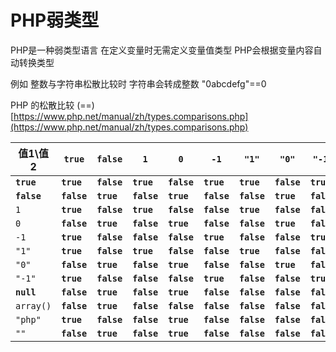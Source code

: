# PHP弱类型

PHP是一种弱类型语言 在定义变量时无需定义变量值类型 PHP会根据变量内容自动转换类型

例如 整数与字符串松散比较时 字符串会转成整数 "0abcdefg"==0

PHP 的松散比较 (==) [https://www.php.net/manual/zh/types.comparisons.php](https://www.php.net/manual/zh/types.comparisons.php)



| 值1\值2       | **`true`**  | **`false`** | `1`         | `0`         | `-1`        | `"1"`       | `"0"`       | `"-1"`      | **`null`**  | `array()`   | `"php"`     | `""`        |
| ----------- | ----------- | ----------- | ----------- | ----------- | ----------- | ----------- | ----------- | ----------- | ----------- | ----------- | ----------- | ----------- |
| **`true`**  | **`true`**  | **`false`** | **`true`**  | **`false`** | **`true`**  | **`true`**  | **`false`** | **`true`**  | **`false`** | **`false`** | **`true`**  | **`false`** |
| **`false`** | **`false`** | **`true`**  | **`false`** | **`true`**  | **`false`** | **`false`** | **`true`**  | **`false`** | **`true`**  | **`true`**  | **`false`** | **`true`**  |
| `1`         | **`true`**  | **`false`** | **`true`**  | **`false`** | **`false`** | **`true`**  | **`false`** | **`false`** | **`false`** | **`false`** | **`false`** | **`false`** |
| `0`         | **`false`** | **`true`**  | **`false`** | **`true`**  | **`false`** | **`false`** | **`true`**  | **`false`** | **`true`**  | **`false`** | **`true`**  | **`true`**  |
| `-1`        | **`true`**  | **`false`** | **`false`** | **`false`** | **`true`**  | **`false`** | **`false`** | **`true`**  | **`false`** | **`false`** | **`false`** | **`false`** |
| `"1"`       | **`true`**  | **`false`** | **`true`**  | **`false`** | **`false`** | **`true`**  | **`false`** | **`false`** | **`false`** | **`false`** | **`false`** | **`false`** |
| `"0"`       | **`false`** | **`true`**  | **`false`** | **`true`**  | **`false`** | **`false`** | **`true`**  | **`false`** | **`false`** | **`false`** | **`false`** | **`false`** |
| `"-1"`      | **`true`**  | **`false`** | **`false`** | **`false`** | **`true`**  | **`false`** | **`false`** | **`true`**  | **`false`** | **`false`** | **`false`** | **`false`** |
| **`null`**  | **`false`** | **`true`**  | **`false`** | **`true`**  | **`false`** | **`false`** | **`false`** | **`false`** | **`true`**  | **`true`**  | **`false`** | **`true`**  |
| `array()`   | **`false`** | **`true`**  | **`false`** | **`false`** | **`false`** | **`false`** | **`false`** | **`false`** | **`true`**  | **`true`**  | **`false`** | **`false`** |
| `"php"`     | **`true`**  | **`false`** | **`false`** | **`true`**  | **`false`** | **`false`** | **`false`** | **`false`** | **`false`** | **`false`** | **`true`**  | **`false`** |
| `""`        | **`false`** | **`true`**  | **`false`** | **`true`**  | **`false`** | **`false`** | **`false`** | **`false`** | **`true`**  | **`false`** | **`false`** | **`true`**  |
